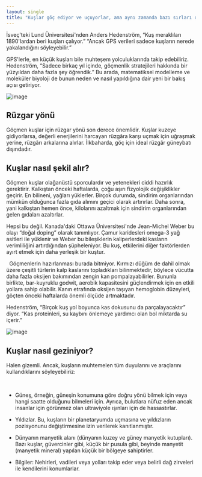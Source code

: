 ```yaml
---
layout: single
title: "Kuşlar göç ediyor ve uçuyorlar, ama aynı zamanda bazı sırları da var: Kuş göçünün gizemlerini çözüyoruz"
---
```

İsveç'teki Lund Üniversitesi'nden Anders Hedenström, “Kuş meraklıları 1890'lardan beri kuşları çalıyor.” “Ancak GPS verileri sadece kuşların nerede yakalandığını söyleyebilir.”

GPS'lerle, en küçük kuşları bile muhteşem yolculuklarında takip edebiliriz. Hedenström, “Sadece birkaç yıl içinde, göçmenlik stratejileri hakkında bir yüzyıldan daha fazla şey öğrendik.” Bu arada, matematiksel modelleme ve moleküler biyoloji de bunun neden ve nasıl yapıldığına dair yeni bir bakış açısı getiriyor.

![image](https://images.unsplash.com/photo-1530385463121-27bb8651ed16?ixlib=rb-1.2.1&ixid=eyJhcHBfaWQiOjEyMDd9&auto=format&fit=crop&w=700&q=80)

<script async src="//pagead2.googlesyndication.com/pagead/js/adsbygoogle.js"></script>
<ins class="adsbygoogle"
     style="display:block; text-align:center;"
     data-ad-layout="in-article"
     data-ad-format="fluid"
     data-ad-client="ca-pub-7868661326160958"
     data-ad-slot="3072558811"></ins>
<script>
     (adsbygoogle = window.adsbygoogle || []).push({});
</script>

Rüzgar yönü
-
Göçmen kuşlar için rüzgar yönü son derece önemlidir. Kuşlar kuzeye gidiyorlarsa, değerli enerjilerini harcayan rüzgâra karşı uçmak için uğraşmak yerine, rüzgârı arkalarına alırlar. İlkbaharda, göç için ideal rüzgâr güneybatı dışındadır.

Kuşlar nasıl şekil alır?
-
Göçmen kuşlar olağanüstü sporculardır ve yetenekleri ciddi hazırlık gerektirir. Kalkıştan önceki haftalarda, çoğu aşırı fizyolojik değişiklikler geçirir. En bilineni, yağları yüklerler. Birçok durumda, sindirim organlarından mümkün olduğunca fazla gıda alımını geçici olarak artırırlar. Daha sonra, yani kalkıştan hemen önce, kilolarını azaltmak için sindirim organlarından gelen gıdaları azaltırlar.

Hepsi bu değil. Kanada'daki Ottawa Üniversitesi'nde Jean-Michel Weber bu olayı “doğal doping” olarak tanımlıyor. Çamur karidesleri omega-3 yağ asitleri ile yüklenir ve Weber bu bileşiklerin kaliperlerdeki kasların verimliliğini artırdığından şüpheleniyor. Bu kuş, etkilerini diğer faktörlerden ayırt etmek için daha yerleşik bir kuştur.

<script async src="//pagead2.googlesyndication.com/pagead/js/adsbygoogle.js"></script>
<ins class="adsbygoogle"
     style="display:block; text-align:center;"
     data-ad-layout="in-article"
     data-ad-format="fluid"
     data-ad-client="ca-pub-7868661326160958"
     data-ad-slot="3072558811"></ins>
<script>
     (adsbygoogle = window.adsbygoogle || []).push({});
</script>
 
Göçmenlerin hazırlanması burada bitmiyor. Kırmızı düğüm de dahil olmak üzere çeşitli türlerin kalp kaslarını topladıkları bilinmektedir, böylece vücutta daha fazla oksijen bakımından zengin kan pompalayabilirler. Bununla birlikte, bar-kuyruklu godwit, aerobik kapasitesini güçlendirmek için en etkili yollara sahip olabilir. Kanın etrafında oksijen taşıyan hemoglobin düzeyleri, göçten önceki haftalarda önemli ölçüde artmaktadır.

Hedenström, “Birçok kuş yol boyunca kas dokusunu da parçalayacaktır” diyor. “Kas proteinleri, su kaybını önlemeye yardımcı olan bol miktarda su içerir.”

![image](https://images.unsplash.com/photo-1526487951791-1801da710737?ixlib=rb-1.2.1&ixid=eyJhcHBfaWQiOjEyMDd9&auto=format&fit=crop&w=635&q=80)

Kuşlar nasıl geziniyor?
-
Halen gizemli. Ancak, kuşların muhtemelen tüm duyularını ve araçlarını kullandıklarını söyleyebiliriz:

<script async src="//pagead2.googlesyndication.com/pagead/js/adsbygoogle.js"></script>
<ins class="adsbygoogle"
     style="display:block; text-align:center;"
     data-ad-layout="in-article"
     data-ad-format="fluid"
     data-ad-client="ca-pub-7868661326160958"
     data-ad-slot="3072558811"></ins>
<script>
     (adsbygoogle = window.adsbygoogle || []).push({});
</script>
 
- Güneş, örneğin, güneşin konumuna göre doğru yönü bilmek için veya hangi saatte olduğunu bilmeleri için. Ayrıca, bulutlara nüfuz eden ancak insanlar için görünmez olan ultraviyole ışınları için de hassastırlar.

- Yıldızlar. Bu, kuşların bir planetaryumda uçmasına ve yıldızların pozisyonunu değiştirmesine izin verilerek kanıtlanmıştır.

- Dünyanın manyetik alanı (dünyanın kuzey ve güney manyetik kutupları). Bazı kuşlar, güvercinler gibi, küçük bir pusula gibi, beyinde manyetit (manyetik mineral) yapılan küçük bir bölgeye sahiptirler.

- Bilgiler: Nehirleri, vadileri veya yolları takip eder veya belirli dağ zirveleri ile kendilerini konumlarlar.
